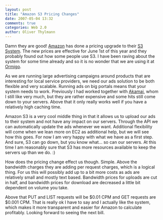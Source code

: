 ```yaml
---
layout: post
title: "Amazon S3 Pricing Changes"
date: 2007-05-04 13:32
comments: true
categories: Web 2.0
author: Oliver Thylmann
---
```








Damn they are good! [Amazon](http://amazon.com) has done a pricing upgrade to their [S3 System](http://www.amazon.com/gp/browse.html?node=16427261). The new prices are effective for June 1st of this year and they probably found out how some people use S3. I have been raving about the system for some time already and so it is no wonder that we are using it at [Ormigo](https://ormigo.com).

As we are running large advertising campaigns around products that are interesting for local service providers, we need our ads solution to be both flexible and very scalable. Running ads on big portals means that your system needs to work. Previously I had worked together with [Akamai](http://akamai.com/), whom I still like very much, but they are rather expensive and some hits still come down to your servers. Above that it only really works well if you have a relatively high caching time.

Amazon S3 is a very cool middle thing in that it allows us to upload our ads to their system and not have any impact on our servers. Through the API we can automatically update the ads whenever we want. Additional flexibility will come when we lean more on EC2 as additional help, but we will see how this goes. For now I am very happy with what we have as a first step. And sure, S3 can go down, but you know what... so can our servers. At this time I am reasonably sure that S3 has more resources available to keep the servers up than we do. :)

How does the pricing change effect us though. Simple. Above the bandwidth charges they are adding per request charges, which is a logical thing. For us this will possibly add up to a bit more costs as ads are relatively small and mostly text based. Bandwidth prices for uploads are cut in half, and bandwidth prices for download are decreased a little bit dependent on volume you take.

Above that PUT and LIST requests will be $0.01 CPM and GET requests are $0.001 CPM. That is really ok I have to say and I actually like the system, which makes it more transparent and easier for Amazon to calculate profitably. Looking forward to seeing the next bill.


